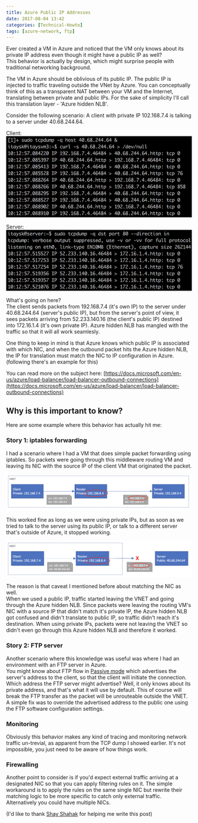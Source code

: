 ```yaml
---
title: Azure Public IP Addresses
date: 2017-08-04 13:42
categories: [Technical-Howto]
tags: [azure-network, ftp]
---
```


Ever created a VM in Azure and noticed that the VM only knows about its private IP address even though it might have a public IP as well?  
This behavior is actually by design, which might surprise people with traditional networking background.

The VM in Azure should be oblivious of its public IP. The public IP is injected to traffic traveling outside the VNet by Azure. You can conceptually think of this as a transparent NAT between your VM and the Internet, translating between private and public IPs. For the sake of simplicity I'll call this translation layer - 'Azure hidden NLB'.

Consider the following scenario: A client with private IP 102.168.7.4 is talking to a server under 40.68.244.64.

Client:
![client](/images/2017-08-04-azure-public-ip-addresses_1.png)

Server:
![server](/images/2017-08-04-azure-public-ip-addresses_2.png)

What's going on here?  
The client sends packets from 192.168.7.4 (it's own IP) to the server under 40.68.244.64 (server's public IP), but from the server's point of view, it sees packets arriving from 52.233.140.16 (the client's public IP) destined into 172.16.1.4 (it's own private IP). Azure hidden NLB has mangled with the traffic so that it will all work seamlesly.

One thing to keep in mind is that Azure knows which public IP is associated with which NIC, and when the outbound packet hits the Azure hidden NLB, the IP for translation must match the NIC to IP configuration in Azure. (following there's an example for this)

You can read more on the subject here: [https://docs.microsoft.com/en-us/azure/load-balancer/load-balancer-outbound-connections](https://docs.microsoft.com/en-us/azure/load-balancer/load-balancer-outbound-connections)

## Why is this important to know?
Here are some example where this behavior has actually hit me:

### Story 1: iptables forwarding
I had a scenario where I had a VM that does simple packet forwarding using iptables.  So packets were going through this middleware routing VM and leaving its NIC with the source IP of the client VM that originated the packet.  

![forwarding worked](/images/2017-08-04-azure-public-ip-addresses_3.png)

This worked fine as long as we were using private IPs, but as soon as we tried to talk to the server using its public IP, or talk to a different server that's outside of Azure, it stopped working.

![forwarding worked](/images/2017-08-04-azure-public-ip-addresses_4.png)

The reason is that caveat I mentioned before about matching the NIC as well.  
When we used a public IP, traffic started leaving the VNET and going through the Azure hidden NLB. Since packets were leaving the routing VM's NIC with a source IP that didn't match it's private IP, the Azure hidden NLB got confused and didn't translate to public IP, so traffic didn't reach it's destination.
When using private IPs, packets were not leaving the VNET so didn't even go through this Azure hidden NLB and therefore it worked.

### Story 2: FTP server
Another scenario where this knowledge was useful was where I had an environment with an FTP server in Azure.  
You might know about FTP flow in [Passive mode](https://stackoverflow.com/questions/1699145/what-is-the-difference-between-active-and-passive-ftp) which advertises the server's address to the client, so that the client will initiate the connection.   
Which address the FTP server might advertise? Well, it only knows about its private address, and that's what it will use by default. This of course will break the FTP transfer as the packet will be unrouteable outside the VNET.  
A simple fix was to override the advertised address to the public one using the FTP software configuration settings.

### Monitoring
Obviously this behavior makes any kind of tracing and monitoring network traffic un-trevial, as apparent from the TCP dump I showed earlier. It's not impossible, you just need to be aware of how things work.

### Firewalling
Another point to consider is if you'd expect external traffic arriving at a designated NIC so that you can apply filtering rules on it. The simple workaround is to apply the rules on the same single NIC but rewrite their matching logic to be more specific to catch only external traffic. Alternatively you could have multiple NICs.



(I'd like to thank [Shay Shahak](https://www.linkedin.com/in/shay-shahak-35a46213/) for helping me write this post)
